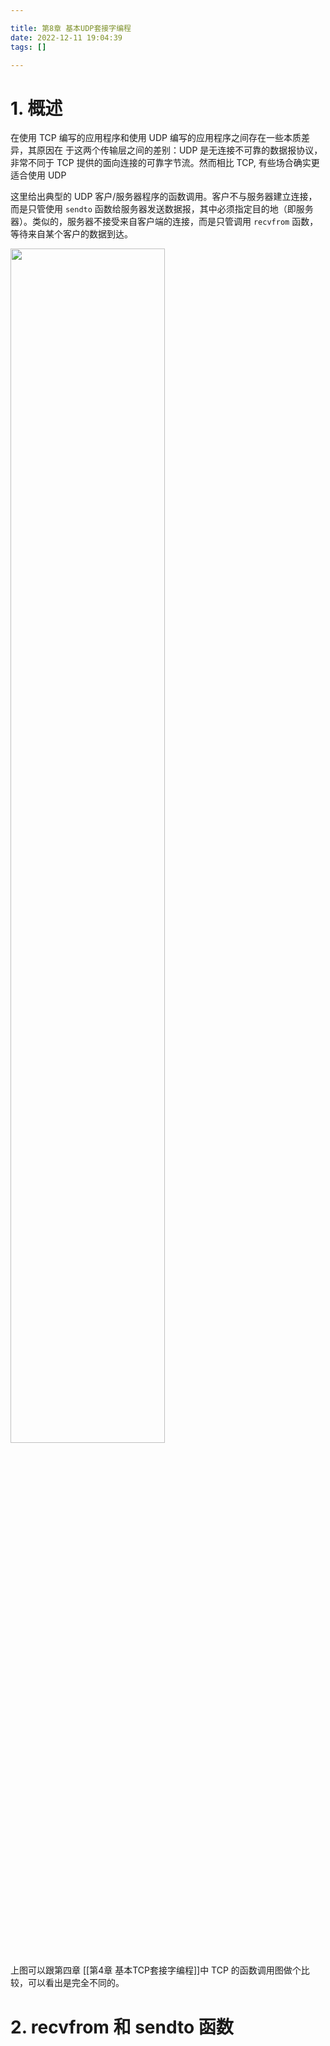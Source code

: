 ```yaml
--- 

title: 第8章 基本UDP套接字编程  
date: 2022-12-11 19:04:39  
tags: []  

---
```


# 1. 概述

在使用 TCP 编写的应用程序和使用 UDP 编写的应用程序之间存在一些本质差异，其原因在
于这两个传输层之间的差别：UDP 是无连接不可靠的数据报协议，非常不同于 TCP 提供的面向连接的可靠字节流。然而相比 TCP, 有些场合确实更适合使用 UDP

这里给出典型的 UDP 客户/服务器程序的函数调用。客户不与服务器建立连接，而是只管使用 `sendto` 函数给服务器发送数据报，其中必须指定目的地（即服务器）。类似的，服务器不接受来自客户端的连接，而是只管调用 `recvfrom` 函数，等待来自某个客户的数据到达。

<img src=" https://coachhe-1305181419.cos.ap-guangzhou.myqcloud.com/Redis/20221211190413.png" width = "70%" />

上图可以跟第四章 [[第4章 基本TCP套接字编程]]中 TCP 的函数调用图做个比较，可以看出是完全不同的。

# 2. recvfrom 和 sendto 函数


